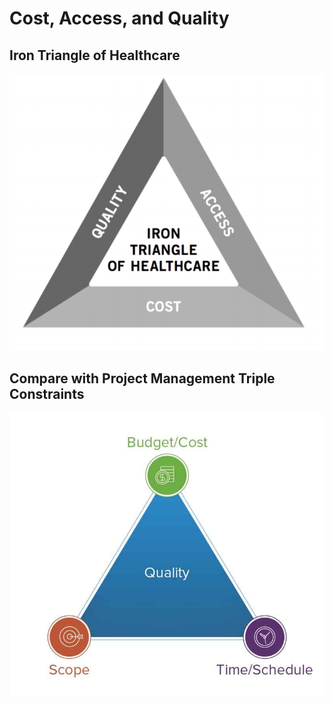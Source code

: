 # Cost, Access, and Quality
## Iron Triangle of Healthcare
![](../images/Iron_Triangle_of_Healthcare.png)
## Compare with Project Management Triple Constraints
![](../images/PM-Triple-Constraints.jpg)
